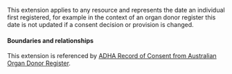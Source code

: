 This extension applies to any resource and represents the date an individual first registered, for example in the context of an organ donor register this date is not updated if a consent decision or provision is changed.


#### Boundaries and relationships
This extension is referenced by 
[ADHA Record of Consent from Australian Organ Donor Register](StructureDefinition-dh-consent-aodr-1.html).